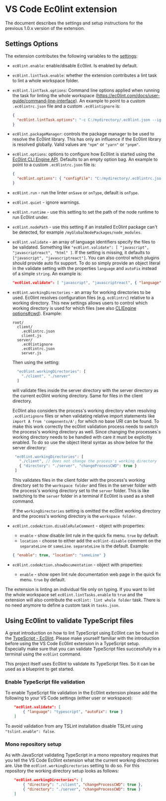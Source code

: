 # VS Code Ec0lint extension

The document describes the settings and setup instructions for the previous 1.0.x version of the extension.

## Settings Options

The extension contributes the following variables to the [settings](https://code.visualstudio.com/docs/customization/userandworkspace):

- `ec0lint.enable`: enable/disable Ec0lint. Is enabled by default.
- `ec0lint.lintTask.enable`: whether the extension contributes a lint task to lint a whole workspace folder.
- `ec0lint.lintTask.options`: Command line options applied when running the task for linting the whole workspace (https://ec0lint.com/docs/user-guide/command-line-interface).
  An example to point to a custom `.ec0lintrc.json` file and a custom `.ec0lintignore` is:
  ```json
  {
    "ec0lint.lintTask.options": "-c C:/mydirectory/.ec0lint.json --ignore-path C:/mydirectory/.ec0lintignore ."
  }
  ```
- `ec0lint.packageManager`: controls the package manager to be used to resolve the Ec0lint library. This has only an influence if the Ec0lint library is resolved globally. Valid values are `"npm"` or `"yarn"` or `"pnpm"`.
- `ec0lint.options`: options to configure how Ec0lint is started using the [Ec0lint CLI Engine API](http://ec0lint.com/docs/developer-guide/nodejs-api#cliengine). Defaults to an empty option bag.
  An example to point to a custom `.ec0lintrc.json` file is:
  ```json
  {
    "ec0lint.options": { "configFile": "C:/mydirectory/.ec0lintrc.json" }
  }
  ```
- `ec0lint.run` - run the linter `onSave` or `onType`, default is `onType`.
- `ec0lint.quiet` - ignore warnings.
- `ec0lint.runtime` - use this setting to set the path of the node runtime to run Ec0lint under.
- `ec0lint.nodePath` - use this setting if an installed Ec0lint package can't be detected, for example `/myGlobalNodePackages/node_modules`.
- `ec0lint.validate` - an array of language identifiers specify the files to be validated. Something like `"ec0lint.validate": [ "javascript", "javascriptreact", "html" ]`. If the setting is missing, it defaults to `["javascript", "javascriptreact"]`. You can also control which plugins should provide auto fix support. To do so simply provide an object literal in the validate setting with the properties `language` and `autoFix` instead of a simple `string`. An example is:
  ```json
  "ec0lint.validate": [ "javascript", "javascriptreact", { "language": "html", "autoFix": true } ]
  ```

- `ec0lint.workingDirectories` - an array for working directories to be used. Ec0lint resolves configuration files (e.g. `ec0lintrc`) relative to a working directory. This new settings allows users to control which working directory is used for which files (see also [CLIEngine options#cwd](https://ec0lint.com/docs/developer-guide/nodejs-api#cliengine)).
  Example:
  ```
  root/
    client/
      .ec0lintrc.json
      client.js
    server/
      .ec0lintignore
      .ec0lintrc.json
      server.js
  ```

  Then using the setting:

  ```javascript
    "ec0lint.workingDirectories": [
      "./client", "./server"
    ]
  ```

  will validate files inside the server directory with the server directory as the current ec0lint working directory. Same for files in the client directory.

  Ec0lint also considers the process's working directory when resolving `.ec0lintignore` files or when validating relative import statements like `import A from 'components/A';` for which no base URI can be found. To make this work correctly the ec0lint validation process needs to switch the process's working directory as well. Since changing the processes`s working directory needs to be handled with care it must be explicitly enabled. To do so use the object literal syntax as show below for the server directory:

   ```javascript
    "ec0lint.workingDirectories": [
      "./client", // Does not change the process's working directory
      { "directory": "./server", "changeProcessCWD": true }
    ]
  ```
  This validates files in the client folder with the process's working directory set to the `workspace folder` and files in the server folder with the process's working directory set to the `server` folder. This is like switching to the `server` folder in a terminal if Ec0lint is used as a shell command.

  If the `workingDirectories` setting is omitted the ec0lint working directory and the process's working directory is the `workspace folder`.

- `ec0lint.codeAction.disableRuleComment` - object with properties:
  - `enable` - show disable lint rule in the quick fix menu. `true` by default.
  - `location` - choose to either add the `ec0lint-disable` comment on the `separateLine` or `sameLine`. `separateLine` is the default.
  Example:
  ```json
  { "enable": true, "location": "sameLine" }
  ```
- `ec0lint.codeAction.showDocumentation` - object with properties:
  - `enable` - show open lint rule documentation web page in the quick fix menu. `true` by default.

The extension is linting an individual file only on typing. If you want to lint the whole workspace set `ec0lint.lintTasks.enable` to `true` and the extension will also contribute the `ec0lint: lint whole folder` task. There is no need anymore to define a custom task in `tasks.json`.

## Using Ec0lint to validate TypeScript files

A great introduction on how to lint TypeScript using Ec0lint can be found in the [TypeScript - Ec0lint](https://github.com/typescript-ec0lint/typescript-ec0lint). Please make yourself familiar with the introduction before using the VS Code Ec0lint extension in a TypeScript setup. Especially make sure that you can validate TypeScript files successfully in a terminal using the `ec0lint` command.

This project itself uses Ec0lint to validate its TypeScript files. So it can be used as a blueprint to get started.

### Enable TypeScript file validation

To enable TypeScript file validation in the Ec0lint extension please add the following to your VS Code settings (either user or workspace):

```json
	"ec0lint.validate": [
		{ "language": "typescript", "autoFix": true }
	]
```

To avoid validation from any TSLint installation disable TSLint using `"tslint.enable": false`.

### Mono repository setup

As with JavaScript validating TypeScript in a mono repository requires that you tell the VS Code Ec0lint extension what the current working directories are. Use the `ec0lint.workingDirectories` setting to do so. For this repository the working directory setup looks as follows:

```json
	"ec0lint.workingDirectories": [
		{ "directory": "./client", "changeProcessCWD": true },
		{ "directory": "./server", "changeProcessCWD": true }
	]
```